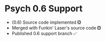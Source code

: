 # Psych 0.6 Support

* (0.6) Source code implemented :negative_squared_cross_mark:
* Merged with Funkin' Laser's source code :negative_squared_cross_mark:
* Published 0.6 support branch :white_check_mark:
